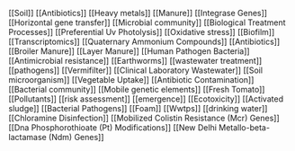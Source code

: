 [[Soil]]
[[Antibiotics]]
[[Heavy metals]]
[[Manure]]
[[Integrase Genes]]
[[Horizontal gene transfer]]
[[Microbial community]]
[[Biological Treatment Processes]]
[[Preferential Uv Photolysis]]
[[Oxidative stress]]
[[Biofilm]]
[[Transcriptomics]]
[[Quaternary Ammonium Compounds]]
[[Antibiotics]]
[[Broiler Manure]]
[[Layer Manure]]
[[Human Pathogen Bacteria]]
[[Antimicrobial resistance]]
[[Earthworms]]
[[wastewater treatment]]
[[pathogens]]
[[Vermifilter]]
[[Clinical Laboratory Wastewater]]
[[Soil microorganism]]
[[Vegetable Uptake]]
[[Antibiotic Contamination]]
[[Bacterial community]]
[[Mobile genetic elements]]
[[Fresh Tomato]]
[[Pollutants]]
[[risk assessment]]
[[emergence]]
[[Ecotoxicity]]
[[Activated sludge]]
[[Bacterial Pathogens]]
[[Foam]]
[[Wwtps]]
[[drinking water]]
[[Chloramine Disinfection]]
[[Mobilized Colistin Resistance (Mcr) Genes]]
[[Dna Phosphorothioate (Pt) Modifications]]
[[New Delhi Metallo-beta-lactamase (Ndm) Genes]]
